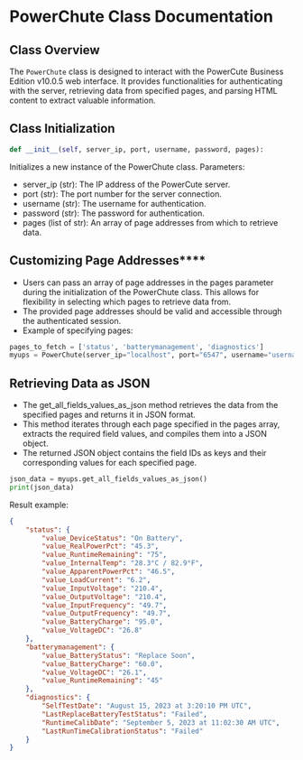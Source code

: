# PowerChute Class Documentation

## Class Overview

The `PowerChute` class is designed to interact with the PowerCute Business Edition v10.0.5 web interface. It provides functionalities for authenticating with the server, retrieving data from specified pages, and parsing HTML content to extract valuable information.

## Class Initialization

```python
def __init__(self, server_ip, port, username, password, pages):
```

Initializes a new instance of the PowerChute class.
Parameters:
- server_ip (str): The IP address of the PowerCute server.
- port (str): The port number for the server connection.
- username (str): The username for authentication.
- password (str): The password for authentication.
- pages (list of str): An array of page addresses from which to retrieve data.

## Customizing Page Addresses****
- Users can pass an array of page addresses in the pages parameter during the initialization of the PowerChute class. This allows for flexibility in selecting which pages to retrieve data from.
- The provided page addresses should be valid and accessible through the authenticated session.
- Example of specifying pages:

```python
pages_to_fetch = ['status', 'batterymanagement', 'diagnostics']
myups = PowerChute(server_ip="localhost", port="6547", username="username", password="password", pages=pages_to_fetch)
```

## Retrieving Data as JSON
- The get_all_fields_values_as_json method retrieves the data from the specified pages and returns it in JSON format.
- This method iterates through each page specified in the pages array, extracts the required field values, and compiles them into a JSON object.
- The returned JSON object contains the field IDs as keys and their corresponding values for each specified page.

```python
json_data = myups.get_all_fields_values_as_json()
print(json_data)
```
Result example:
```json
{
    "status": {
        "value_DeviceStatus": "On Battery",
        "value_RealPowerPct": "45.3",
        "value_RuntimeRemaining": "75",
        "value_InternalTemp": "28.3°C / 82.9°F",
        "value_ApparentPowerPct": "46.5",
        "value_LoadCurrent": "6.2",
        "value_InputVoltage": "210.4",
        "value_OutputVoltage": "210.4",
        "value_InputFrequency": "49.7",
        "value_OutputFrequency": "49.7",
        "value_BatteryCharge": "95.0",
        "value_VoltageDC": "26.8"
    },
    "batterymanagement": {
        "value_BatteryStatus": "Replace Soon",
        "value_BatteryCharge": "60.0",
        "value_VoltageDC": "26.1",
        "value_RuntimeRemaining": "45"
    },
    "diagnostics": {
        "SelfTestDate": "August 15, 2023 at 3:20:10 PM UTC",
        "LastReplaceBatteryTestStatus": "Failed",
        "RuntimeCalibDate": "September 5, 2023 at 11:02:30 AM UTC",
        "LastRunTimeCalibrationStatus": "Failed"
    }
}
```
